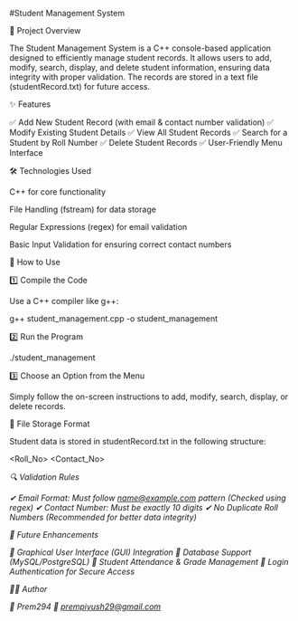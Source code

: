 #Student Management System

📌 Project Overview

The Student Management System is a C++ console-based application designed to efficiently manage student records. It allows users to add, modify, search, display, and delete student information, ensuring data integrity with proper validation. The records are stored in a text file (studentRecord.txt) for future access.

✨ Features

✅ Add New Student Record (with email & contact number validation)
✅ Modify Existing Student Details
✅ View All Student Records
✅ Search for a Student by Roll Number
✅ Delete Student Records
✅ User-Friendly Menu Interface

🛠️ Technologies Used

C++ for core functionality

File Handling (fstream) for data storage

Regular Expressions (regex) for email validation

Basic Input Validation for ensuring correct contact numbers


📖 How to Use

1️⃣ Compile the Code

Use a C++ compiler like g++:

g++ student_management.cpp -o student_management

2️⃣ Run the Program

./student_management

3️⃣ Choose an Option from the Menu

Simply follow the on-screen instructions to add, modify, search, display, or delete records.

📂 File Storage Format

Student data is stored in studentRecord.txt in the following structure:

<Name> <Roll_No> <Course> <Email> <Contact_No> <Address>

🔍 Validation Rules

✔ Email Format: Must follow name@example.com pattern (Checked using regex)
✔ Contact Number: Must be exactly 10 digits
✔ No Duplicate Roll Numbers (Recommended for better data integrity)

🚀 Future Enhancements

🔹 Graphical User Interface (GUI) Integration
🔹 Database Support (MySQL/PostgreSQL)
🔹 Student Attendance & Grade Management
🔹 Login Authentication for Secure Access

👨‍💻 Author

📌 Prem294
📩 prempiyush29@gmail.com
